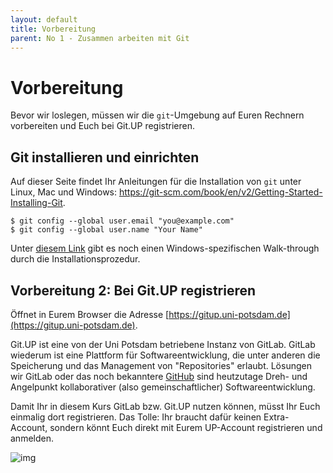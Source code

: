 ```yaml
---
layout: default
title: Vorbereitung
parent: No 1 - Zusammen arbeiten mit Git
---
```


# Vorbereitung

Bevor wir loslegen, müssen wir die `git`-Umgebung auf Euren Rechnern vorbereiten
und Euch bei Git.UP registrieren.


## Git installieren und einrichten

Auf dieser Seite findet Ihr Anleitungen für die Installation von `git` unter
Linux, Mac und Windows: https://git-scm.com/book/en/v2/Getting-Started-Installing-Git.

```
$ git config --global user.email "you@example.com"
$ git config --global user.name "Your Name"
```
Unter [diesem Link](https://phoenixnap.com/kb/how-to-install-git-windows) gibt es noch einen Windows-spezifischen Walk-through durch die 
Installationsprozedur.

## Vorbereitung 2: Bei Git.UP registrieren

Öffnet in Eurem Browser die Adresse [https://gitup.uni-potsdam.de](https://gitup.uni-potsdam.de).

Git.UP ist eine von der Uni Potsdam betriebene Instanz von GitLab. GitLab wiederum ist
eine Plattform für Softwareentwicklung, die unter anderen die Speicherung und
das Management von "Repositories" erlaubt. Lösungen wir GitLab oder das noch
bekanntere [GitHub](https://github.com) sind heutzutage Dreh- und Angelpunkt kollaborativer 
(also gemeinschaftlicher) Softwareentwicklung.

Damit Ihr in diesem Kurs GitLab bzw. Git.UP nutzen können, müsst Ihr Euch einmalig
dort registrieren. Das Tolle: Ihr braucht dafür keinen Extra-Account, sondern könnt
Euch direkt mit Eurem UP-Account registrieren und anmelden.

![img](gitup_register1.png)
